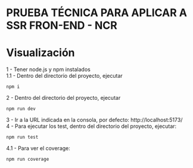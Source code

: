 # PRUEBA TÉCNICA PARA APLICAR A SSR FRON-END - NCR
# Visualización
1 - Tener node.js y npm instalados  
1.1 - Dentro del directorio del proyecto, ejecutar
```ssh
npm i
```

2 - Dentro del directorio del proyecto, ejecutar
```ssh
npm run dev
```  
3 - Ir a la URL indicada en la consola, por defecto: http://localhost:5173/  
4 - Para ejecutar los test, dentro del directorio del proyecto, ejecutar:
```ssh
npm run test
```
4.1 - Para ver el coverage:
```ssh
npm run coverage
```
